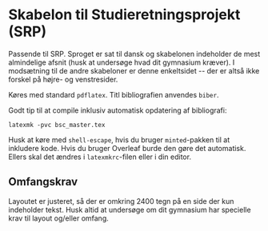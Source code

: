 # Skabelon til Studieretningsprojekt (SRP)

Passende til SRP. Sproget er sat til dansk og skabelonen indeholder de mest
almindelige afsnit (husk at undersøge hvad dit gymnasium kræver). I modsætning
til de andre skabeloner er denne enkeltsidet -- der er altså ikke forskel på
højre- og venstresider. 

Køres med standard  `pdflatex`. Titl bibliografien anvendes `biber`.

Godt tip til at compile inklusiv automatisk opdatering af bibliografi:
```
latexmk -pvc bsc_master.tex
```

Husk at køre med `shell-escape`, hvis du bruger `minted`-pakken til at inkludere
kode. Hvis du bruger Overleaf burde den gøre det automatisk. Ellers skal det
ændres i `latexmkrc`-filen eller i din editor.


## Omfangskrav

Layoutet er justeret, så der er omkring 2400 tegn på en side der kun indeholder
tekst. Husk altid at undersøge om dit gymnasium har specielle krav til layout
og/eller omfang.
